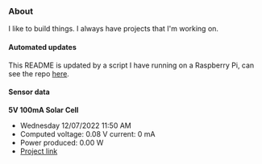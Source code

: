 ### About
I like to build things. I always have projects that I'm working on.

#### Automated updates
This README is updated by a script I have running on a Raspberry Pi, can see the repo [here](https://github.com/jdc-cunningham/raspi-git-repo-updater).

#### Sensor data
**5V 100mA Solar Cell**
- Wednesday 12/07/2022 11:50 AM
- Computed voltage: 0.08 V current: 0 mA
- Power produced: 0.00 W
- [Project link](https://github.com/jdc-cunningham/raspisolarplotter)